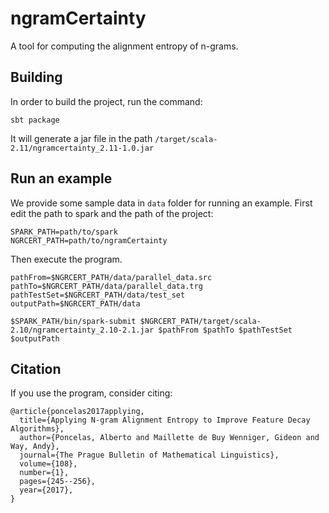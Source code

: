 # ngramCertainty


A tool for computing the alignment entropy of n-grams.

## Building

In order to build the project, run the command:
```
sbt package
```
It will generate a jar file in the path `/target/scala-2.11/ngramcertainty_2.11-1.0.jar`

## Run an example

We provide some sample data in `data` folder for running an example. First edit the path to spark and the path of the project:
```
SPARK_PATH=path/to/spark
NGRCERT_PATH=path/to/ngramCertainty
```
Then execute the program.
```
pathFrom=$NGRCERT_PATH/data/parallel_data.src
pathTo=$NGRCERT_PATH/data/parallel_data.trg
pathTestSet=$NGRCERT_PATH/data/test_set
outputPath=$NGRCERT_PATH/data

$SPARK_PATH/bin/spark-submit $NGRCERT_PATH/target/scala-2.10/ngramcertainty_2.10-2.1.jar $pathFrom $pathTo $pathTestSet $outputPath
```

## Citation

If you use the program, consider citing:
```
@article{poncelas2017applying,
  title={Applying N-gram Alignment Entropy to Improve Feature Decay Algorithms},
  author={Poncelas, Alberto and Maillette de Buy Wenniger, Gideon and Way, Andy},
  journal={The Prague Bulletin of Mathematical Linguistics},
  volume={108},
  number={1},
  pages={245--256},
  year={2017},
}
```

